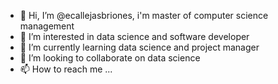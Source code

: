 - 👋 Hi, I’m @ecallejasbriones, i'm master of computer science management
- 👀 I’m interested in data science and software developer
- 🌱 I’m currently learning data science and project manager
- 💞️ I’m looking to collaborate on data science
- 📫 How to reach me ...

<!---
ecallejasbriones/ecallejasbriones is a ✨ special ✨ repository because its `README.md` (this file) appears on your GitHub profile.
You can click the Preview link to take a look at your changes.
--->
